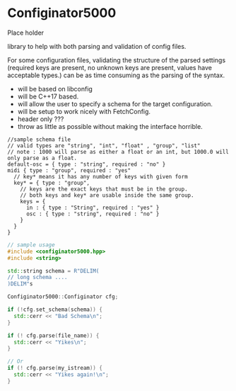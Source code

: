 # Configinator5000

Place holder

library to help with both parsing and validation of config files.

For some configuration files, validating the structure of the parsed settings 
(required keys are present, no unknown keys are present, values have acceptable types.)
can be as time consuming as the parsing of the syntax.

- will be based on libconfig
- will be C++17 based.
- will allow the user to specify a schema for the target configuration.
- will be setup to work nicely with FetchConfig.
- header only ???
- throw as little as possible without making the interface horrible.

```
//sample schema file
// valid types are "string", "int", "float" , "group", "list"
// note : 1000 will parse as either a float or an int, but 1000.0 will only parse as a float.
default-osc = { type : "string", required : "no" }
midi { type : "group", required : "yes"
  // key* means it has any number of keys with given form
  key* = { type : "group",
    // keys are the exact keys that must be in the group.
    // both keys and key* are usable inside the same group.
    keys = {
      in : { type : "String", required : "yes" }
      osc : { type : "string", required : "no" }
    }
  }
}
```
```C++
// sample usage
#include <configinator5000.hpp>
#include <string>

std::string schema = R"DELIM(
// long schema ....
)DELIM"s

Configinator5000::Configinator cfg;

if (!cfg.set_schema(schema)) {
  std::cerr << "Bad Schema\n";
}

if (! cfg.parse(file_name)) {
  std::cerr << "Yikes\n";
}

// Or
if (! cfg.parse(my_istream)) {
  std::cerr << "Yikes again!\n";
}
```
